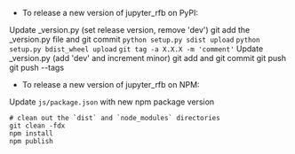 - To release a new version of jupyter_rfb on PyPI:

Update _version.py (set release version, remove 'dev')
git add the _version.py file and git commit
`python setup.py sdist upload`
`python setup.py bdist_wheel upload`
`git tag -a X.X.X -m 'comment'`
Update _version.py (add 'dev' and increment minor)
git add and git commit
git push
git push --tags

- To release a new version of jupyter_rfb on NPM:

Update `js/package.json` with new npm package version

```
# clean out the `dist` and `node_modules` directories
git clean -fdx
npm install
npm publish
```
